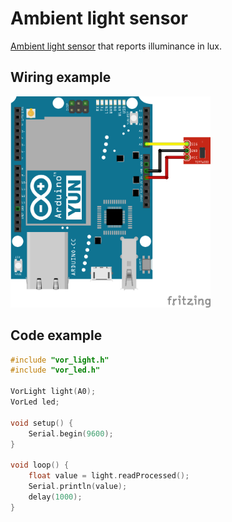 # Ambient light sensor

[Ambient light sensor](https://www.sparkfun.com/products/8688) that reports illuminance in lux.

## Wiring example

<img src="light_bb.png" width="320">

## Code example

```cpp
#include "vor_light.h"
#include "vor_led.h"

VorLight light(A0);
VorLed led;

void setup() {
    Serial.begin(9600);
}

void loop() {
    float value = light.readProcessed();
    Serial.println(value);
    delay(1000);
}
```
